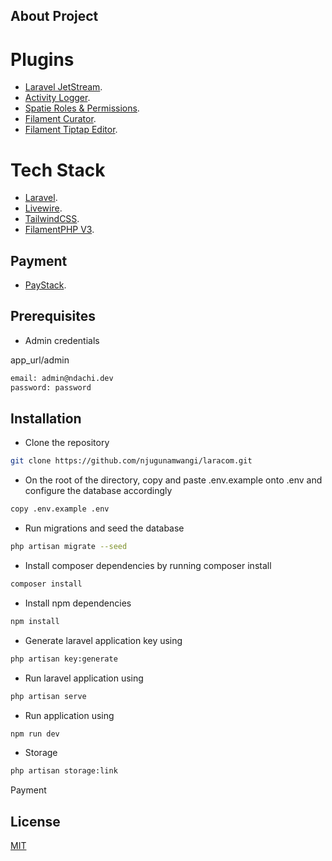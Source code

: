 ## About Project

# Plugins

- [Laravel JetStream](https://jetstream.laravel.com/introduction.html).
- [Activity Logger](https://filamentphp.com/plugins/z3d0x-logger).
- [Spatie Roles & Permissions](https://filamentphp.com/plugins/tharinda-rodrigo-spatie-roles-permissions).
- [Filament Curator](https://filamentphp.com/plugins/awcodes-curator).
- [Filament Tiptap Editor](https://filamentphp.com/plugins/awcodes-tiptap-editor).

# Tech Stack

- [Laravel](https://laravel.com).
- [Livewire](https://livewire.laravel.com).
- [TailwindCSS](https://tailwindcss.com).
- [FilamentPHP V3](https://filamentphp.com).

## Payment

- [PayStack](https://github.com/unicodeveloper/laravel-paystack).

## Prerequisites

- Admin credentials

app_url/admin

```bash
email: admin@ndachi.dev
password: password
```

## Installation
- Clone the repository

```bash
git clone https://github.com/njugunamwangi/laracom.git
```
- On the root of the directory, copy and paste .env.example onto .env and configure the database accordingly
 ```bash
copy .env.example .env
```

- Run migrations and seed the database
```bash
php artisan migrate --seed
```

- Install composer dependencies by running composer install
 ```bash
composer install
```

- Install npm dependencies
```bash
npm install
```

- Generate laravel application key using 
```bash
php artisan key:generate
```

- Run laravel application using 
```bash
php artisan serve
```

- Run application using 
```bash
npm run dev
```

- Storage
```bash
php artisan storage:link
```

Payment 

## License

[MIT](https://choosealicense.com/licenses/mit/)

